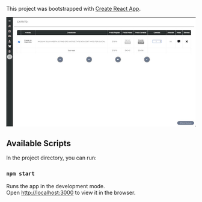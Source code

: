 This project was bootstrapped with [Create React App](https://github.com/facebook/create-react-app).

![CHEESE!](public/carrito.jpeg)

## Available Scripts

In the project directory, you can run:

### `npm start`

Runs the app in the development mode.<br>
Open [http://localhost:3000](http://localhost:3000) to view it in the browser.


